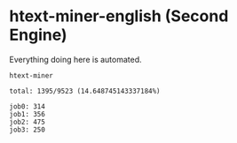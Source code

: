 # htext-miner-english (Second Engine)

Everything doing here is automated.

```
htext-miner

total: 1395/9523 (14.648745143337184%)

job0: 314
job1: 356
job2: 475
job3: 250
```